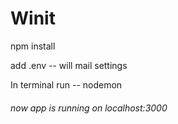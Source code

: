 # Winit

npm install

add .env -- will mail settings

In terminal run -- nodemon

###### now app is running on localhost:3000
